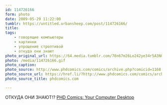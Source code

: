 ```yaml
---
id: 114726166
form: photo
date: 2009-05-29 11:22:00
tumblr: https://untitled.urbansheep.com/post/114726166/
title:
tags:
    - говорящие компьютеры
    - картинки
    - упрощение строптивой
    - откуда они знают
photo_original_url: https://64.media.tumblr.com/78n67m26Lo242ye34r5A3NOto1_640.gif
photo: /media/114726166.gif
photo_caption:
photo_source: http://www.phdcomics.com/comics/archive.php?comicid=1168
photo_source_url: https://href.li/?http://www.phdcomics.com/comics/archive.php?comicid=1168
photo_source_title: phdcomics.com

---
```


<p>ОТКУДА ОНИ ЗНАЮТ!? <a href="http://www.phdcomics.com/comics/archive.php?comicid=1168">PHD Comics: Your Computer Desktop</a></p>
